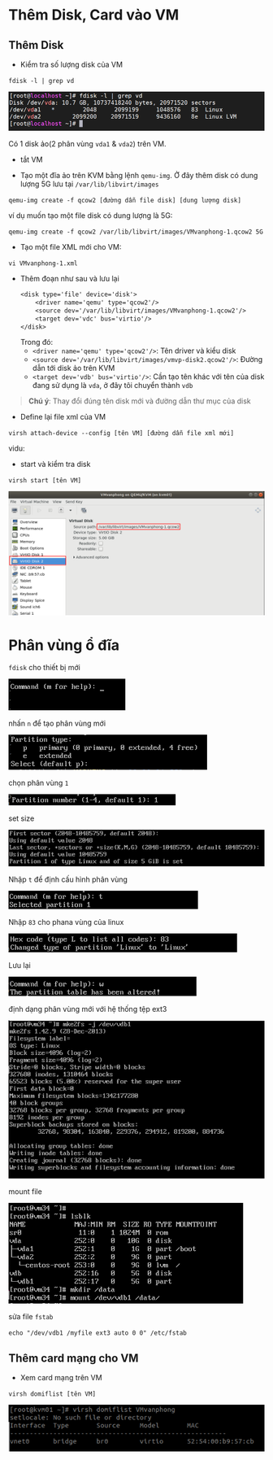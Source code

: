 # Thêm Disk, Card vào VM
## Thêm Disk
* Kiểm tra số lượng disk của VM

`fdisk -l | grep vd`

![huydv](../image/Screenshot_130.png)

Có 1 disk ảo(2 phân vùng `vda1` & `vda2`) trên VM.

* tắt VM

* Tạo một đĩa ảo trên KVM bằng lệnh `qemu-img`. Ở đây thêm disk có dung lượng 5G lưu tại `/var/lib/libvirt/images`

`qemu-img create -f qcow2 [đường dẫn file disk] [dung lượng disk]`

ví dụ muốn tạo một file disk có dung lượng là 5G:

`qemu-img create -f qcow2 /var/lib/libvirt/images/VMvanphong-1.qcow2 5G`
* Tạo một file XML mới cho VM:

`vi VMvanphong-1.xml`

* Thêm đoạn như sau và lưu lại
    ```
    <disk type='file' device='disk'>
        <driver name='qemu' type='qcow2'/>
        <source dev='/var/lib/libvirt/images/VMvanphong-1.qcow2'/>
        <target dev='vdc' bus='virtio'/>
    </disk>
    ```
    Trong đó:
    * `<driver name='qemu' type='qcow2'/>`: Tên driver và kiểu disk
    * `<source dev='/var/lib/libvirt/images/vmvp-disk2.qcow2'/>`: Đường dẫn tới disk ảo trên KVM
    * `<target dev='vdb' bus='virtio'/>`: Cần tạo tên khác với tên của disk đang sử dụng là `vda`, ở đây tôi chuyển thành `vdb`
>**Chú ý**: Thay đổi đúng tên disk mới và đường dẫn thư mục của disk

* Define lại file xml của VM

`virsh attach-device --config [tên VM] [đường dẫn file xml mới]`

vidu:

* start và kiểm tra disk   

`virsh start [tên VM]`

![](../image/screenshot.png)

# Phân vùng ổ đĩa 

`fdisk` cho thiết bị mới

![](../image/screenshot_1.png)

nhấn `n` để tạo phân vùng mới

![](../image/screenshot_2.png)

chọn phân vùng `1`

![](../image/screenshot_3.png)

set size

![](../image/screenshot_4.png)

Nhập `t` để định cấu hình phân vùng

![](../image/screenshot_5.png)

Nhập `83` cho phana vùng của linux

![](../image/screenshot_6.png)

Lưu lại

![](../image/screenshot_7.png)


định dạng phân vùng mới với hệ thống tệp ext3 

![](../image/screenshot_8.png)

mount file

![](../image/screenshot_9.png)

sửa file `fstab`

`echo "/dev/vdb1 /myfile ext3 auto 0 0" /etc/fstab`

## Thêm card mạng cho VM

* Xem card mạng trên VM

`virsh domiflist [tên VM]`

![](../image/screenshot_10.png)

